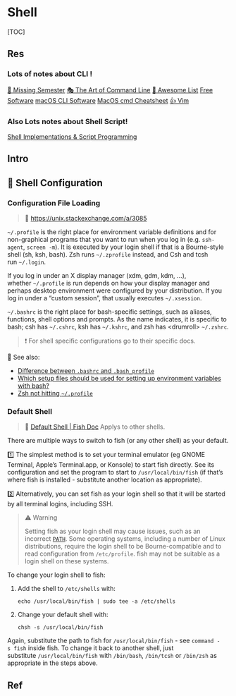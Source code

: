 # Shell

[TOC]



## Res
### Lots of notes about CLI !
[🏫 Missing Semester](../../../../🗺%20CS_Overview/🏫%20Missing%20Semester.md)
[🎭 The Art of Command Line](../../../../🗺%20CS_Overview/🎭%20The%20Art%20of%20Command%20Line.md)
[🤯 Awesome List](../../../🗺%20CS_Overview/🕶️%20Awesome%20List/🤯%20Awesome%20List.md)
[Free Software](../Linux%20(Derived%20From%20UNIX%20Family)/🪓%20Free%20Software/Free%20Software.md)
[macOS CLI Software](../Apple/macOS%20(Derived%20From%20UNIX%20Family)/🪓%20macOS%20CLI%20Software/macOS%20CLI%20Software.md)
[MacOS cmd Cheatsheet](../../../../🗺%20CS_Overview/MacOS%20cmd%20Cheatsheet.md)
[👍 Vim](../../👩‍💻%20Languages%20Programming/🛠️%20Programming%20Tools%20Chain/Text%20Editors/Vim/👍%20Vim.md)


### Also Lots notes about Shell Script!
[Shell Implementations & Script Programming](🦞%20Shell%20Implementations%20&%20Script%20Programming/Shell%20Implementations%20&%20Script%20Programming.md)



## Intro



## 🍼 Shell Configuration
### Configuration File Loading
> 🔗 https://unix.stackexchange.com/a/3085

`~/.profile` is the right place for environment variable definitions and for non-graphical programs that you want to run when you log in (e.g. `ssh-agent`, `screen -m`). It is executed by your login shell if that is a Bourne-style shell (sh, ksh, bash). Zsh runs `~/.zprofile` instead, and Csh and tcsh run `~/.login`.

If you log in under an X display manager (xdm, gdm, kdm, ...), whether `~/.profile` is run depends on how your display manager and perhaps desktop environment were configured by your distribution. If you log in under a “custom session”, that usually executes `~/.xsession`.

`~/.bashrc` is the right place for bash-specific settings, such as aliases, functions, shell options and prompts. As the name indicates, it is specific to bash; csh has `~/.cshrc`, ksh has `~/.kshrc`, and zsh has \<drumroll\> `~/.zshrc`. 

> ❗ For shell specific configurations go to their specific docs.



🔗 See also: 
- [Difference between `.bashrc` and `.bash_profile`](https://superuser.com/questions/183870/difference-between-bashrc-and-bash-profile)
- [Which setup files should be used for setting up environment variables with bash?](https://superuser.com/questions/183845/which-setup-files-should-be-used-for-setting-up-environment-variables-with-bash)
- [Zsh not hitting `~/.profile`](https://superuser.com/questions/187639/zsh-not-hitting-profile)


### Default Shell
> 🔗 [Default Shell | Fish Doc](https://fishshell.com/docs/current/index.html#default-shell "Permalink to this heading")
> Applys to other shells.

There are multiple ways to switch to fish (or any other shell) as your default.

1️⃣ The simplest method is to set your terminal emulator (eg GNOME Terminal, Apple’s Terminal.app, or Konsole) to start fish directly. See its configuration and set the program to start to `/usr/local/bin/fish` (if that’s where fish is installed - substitute another location as appropriate).

2️⃣ Alternatively, you can set fish as your login shell so that it will be started by all terminal logins, including SSH.

> ⚠ Warning
> 
> Setting fish as your login shell may cause issues, such as an incorrect [`PATH`](https://fishshell.com/docs/current/language.html#envvar-PATH). Some operating systems, including a number of Linux distributions, require the login shell to be Bourne-compatible and to read configuration from `/etc/profile`. fish may not be suitable as a login shell on these systems.

To change your login shell to fish:

1.  Add the shell to `/etc/shells` with:
	```shell
	echo /usr/local/bin/fish | sudo tee -a /etc/shells
	```
1.  Change your default shell with:
	```shell
	chsh -s /usr/local/bin/fish
	```

Again, substitute the path to fish for `/usr/local/bin/fish` - see `command -s fish` inside fish. To change it back to another shell, just substitute `/usr/local/bin/fish` with `/bin/bash`, `/bin/tcsh` or `/bin/zsh` as appropriate in the steps above.



## Ref

